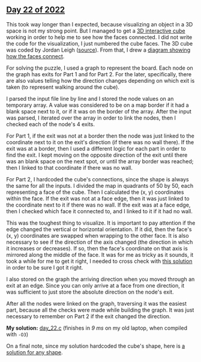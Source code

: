 ## [Day 22 of 2022](https://adventofcode.com/2022/day/22)

This took way longer than I expected, because visualizing an object in a 3D space is not my strong point. But I managed to get a [3D interactive cube](https://tbpaolini.github.io/Advent-of-Code/2022/22/cube.html) working in order to help me to see how the faces connected. I did not write the code for the visualization, I just numbered the cube faces. The 3D cube was coded by Jordan Leigh ([source](https://codepen.io/jordizle/pen/bGReWV)). From that, I drew a [diagram showing how the faces connect](https://github.com/tbpaolini/Advent-of-Code/raw/master/2022/Day%2022/Cube%20diagram/cube.drawio.png).

For solving the puzzle, I used a graph to represent the board. Each node on the graph has exits for Part 1 and for Part 2. For the later, specifically, there are also values telling how the direction changes depending on which exit is taken (to represent walking around the cube).

I parsed the input file line by line and I stored the node values on an temporary array. A value was considered to be on a map border if it had a blank space next to it, or if it was on the border of the array. After the input was parsed, I iterated over the array in order to link the nodes, then I checked each of the node's 4 exits.

For Part 1, if the exit was not at a border then the node was just linked to the coordinate next to it on the exit's direction (if there was no wall there). If the exit was at a border, then I used a different logic for each part in order to find the exit. I kept moving on the opposite direction of the exit until there was an blank space on the next spot, or until the array border was reached; then I linked to that coordinate if there was no wall.

For Part 2, I hardcoded the cube's connections, since the shape is always the same for all the inputs. I divided the map in quadrants of 50 by 50, each representing a face of the cube. Then I calculated the (x, y) coordinates within the face. If the exit was not at a face edge, then it was just linked to the coordinate next to it if there was no wall. If the exit was at a face edge, then I checked which face it connected to, and I linked to it if it had no wall.

This was the toughest thing to visualize. It is important to pay attention if the edge changed the vertical or horizontal orientation. If it did, then the face's (x, y) coordinates are swapped when wrapping to the other face. It is also necessary to see if the direction of the axis changed (the direction in which it increases or decreases). If so, then the face's coordinate on that axis is mirrored along the middle of the face. It was for me as tricky as it sounds, it took a while for me to get it right, I needed to cross check with [this solution](https://reddit.com/r/adventofcode/comments/zsct8w/2022_day_22_solutions/j1jzg4z/) in order to be sure I got it right.

I also stored on the graph the arriving direction when you moved through an exit at an edge. Since you can only arrive at a face from one direction, it was sufficient to just store the absolute direction on the node's exit.

After all the nodes were linked on the graph, traversing it was the easiest part, because all the checks were made while building the graph. It was just necessary to remember on Part 2 if the exit changed the direction.

**My solution:** [day_22.c](./day_22.c) (finishes in *9 ms* on my old laptop, when compiled with `-O3`)

On a final note, since my solution hardcoded the cube's shape, here is [a solution for any shape](https://reddit.com/r/adventofcode/comments/zsct8w/2022_day_22_solutions/j1fulrk/).